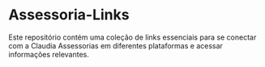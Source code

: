 # Assessoria-Links
Este repositório contém uma coleção de links essenciais para se conectar com a Claudia Assessorias em diferentes plataformas e acessar informações relevantes.

